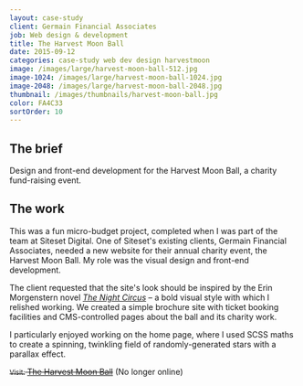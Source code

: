 ```yaml
---
layout: case-study
client: Germain Financial Associates
job: Web design & development
title: The Harvest Moon Ball
date: 2015-09-12
categories: case-study web dev design harvestmoon
image: /images/large/harvest-moon-ball-512.jpg
image-1024: /images/large/harvest-moon-ball-1024.jpg
image-2048: /images/large/harvest-moon-ball-2048.jpg
thumbnail: /images/thumbnails/harvest-moon-ball.jpg
color: FA4C33
sortOrder: 10
---
```

## The brief
Design and front-end development for the Harvest Moon Ball, a charity fund-raising event.

## The work
This was a fun micro-budget project, completed when I was part of the team at Siteset Digital. One of Siteset's existing clients, Germain Financial Associates, needed a new website for their annual charity event, the Harvest Moon Ball. My role was the visual design and front-end development.

The client requested that the site's look should be inspired by the Erin Morgenstern novel _[The Night Circus][1]_ – a bold visual style with which I relished working. We created a simple brochure site with ticket booking facilities and CMS-controlled pages about the ball and its charity work.

I particularly enjoyed working on the home page, where I used SCSS maths to create a spinning, twinkling field of randomly-generated stars with a parallax effect.

~~<small>Visit:</small> [The Harvest Moon Ball][2]~~ (No longer online)

[1]: http://erinmorgenstern.com/writing/the-night-circus "The Night Circus, by Erin Morgenstern"
[2]: http://www.harvestmoonball.co.uk "The Harvest Moon Ball"